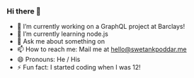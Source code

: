### Hi there 👋

- 🔭 I’m currently working on a GraphQL project at Barclays!
- 🌱 I’m currently learning node.js
- 💬 Ask me about something on 
- 📫 How to reach me: Mail me at hello@swetankpoddar.me
- 😄 Pronouns: He / His
- ⚡ Fun fact: I started coding when I was 12!
